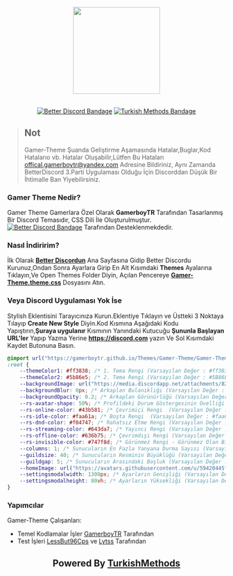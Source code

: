 <div align="center">
    
[<img src="https://avatars.githubusercontent.com/u/59420445" width="200">](http://pushjs.org)
<br/><br/>
 

[![Better Discord Bandage](https://img.shields.io/badge/Better-Discord-brightgreen)](https://betterdiscord.net/)
[![Turkish Methods Bandage](https://img.shields.io/badge/Turkish-Methods-red)](https://discord.gg/bvFw4YBEAE)

</div>

> ## Not
>Gamer-Theme Şuanda Geliştirme Aşamasında Hatalar,Buglar,Kod Hatalarıo vb. Hatalar Oluşabilir,Lütfen Bu Hataları [offical.gamerboytr@yandex.com](mailto:offical.gamerboytr@yandex.com) Adresine Bildiriniz, Aynı Zamanda BetterDiscord 3.Parti Uygulaması Olduğu İçin Discorddan Düşük Bir İhtimalle Ban Yiyebilirsiniz.

### Gamer Theme Nedir? ###

Gamer Theme Gamerlara Özel Olarak **GamerboyTR** Tarafından Tasarlanmış Bir Discord Temasıdır,
CSS Dili İle Oluşturulmuştur.<br>
[![Better Discord Bandage](https://img.shields.io/badge/Better-Discord-brightgreen)](https://betterdiscord.net/) Tarafından Desteklenmekdedir.

### Nasıl İndiririm? ###
İlk Olarak **[Better Discordun](https://betterdiscord.net/)** Ana Sayfasına Gidip Better Discordu Kurunuz,Ondan Sonra Ayarlara
Girip En Alt Kısımdaki **Themes** Ayalarına Tıklayın,Ve Open Themes Folder Diyin,
Açılan Pencereye **[Gamer-Theme.theme.css](https://gamerboytr.github.io/BetterDiscordAddons/downloader/?theme=Gamer-Theme)** Dosyasını Atın.

### Veya Discord Uygulaması Yok İse

Stylish Eklentisini Tarayıcınıza Kurun.Eklentiye Tıklayın ve Üstteki 3 Noktaya Tılayıp **Create New Style** Diyin.Kod Kısmına Aşağıdaki Kodu Yapıştırın,**Şuraya uygulanır** Kısmının Yanındaki Kutucuğu **Şununla Başlayan URL'ler** Yapıp Yazma Yerine **https://discord.com** yazın Ve Sol Kısımdaki Kaydet Butonuna Basın.

```css
@import url("https://gamerboytr.github.io/Themes/Gamer-Theme/Gamer-Theme.css");
:root {
	--themeColor1: #ff3838; /* 1. Tema Rengi (Varsayılan Değer : #ff3838) */
	--themeColor2: #5b86e5; /* 2. Tema Rengi (Varsayılan Değer : #5B86E5) */
	--backgroundImage: url("https://media.discordapp.net/attachments/824207543634493440/833580120060723220/mustafa_kemal_ataturk_wallpaper_by_kayakartalii_dcpegjp-fullview.png"); /* Arkaplan Resmi */
	--backgroundBlur: 0px; /* Arkaplan Bulanıklığı (Varsayılan Değer : 3px) */
	--backgroundOpacity: 0.2; /* Arkaplan Görünürlüğü (Varsayılan Değer : 0.2) */
	--rs-avatar-shape: 50%; /* Profildeki Durum Göstergesinin Ovelliği (Varsayılan Değer : 50%) */
	--rs-online-color: #43b581; /* Çevrimiçi Rengi  (Varsayılan Değer : #43b581) */
	--rs-idle-color: #faa61a; /* Boşta Rengi  (Varsayılan Değer : #faa61a) */
	--rs-dnd-color: #f04747; /* Rahatsız Etme Rengi (Varsayılan Değer : #f04747) */
	--rs-streaming-color: #643da7; /* Yayıncı Rengi (Varsayılan Değer : #643da7) */
	--rs-offline-color: #636b75; /* Çevrimdışı Rengi (Varsayılan Değer : #636b75) */
	--rs-invisible-color: #747f8d; /* Görünmez Rengi - Görünmez Olan Birinin Rengini Belirlemez! (Varsayılan Değer : #747f8d) */
	--columns: 1; /* Sunucuların En Fazla Yanyana Durma Sayısı (Varsayılan Değer : 1) */
	--guildsize: 40; /* Sunucuların Resminin Büyüklüğü (Varsayılan Değer : 40) */
	--guildgap: 5; /* Sunucuların Arasındaki Boşluk (Varsayılan Değer : 5) */
	--homeImage: url("https://avatars.githubusercontent.com/u/59420445?s=120&v=4"); /* Ana Sayfa Iconu(Discord Logosu - Bu Kısmı Silerseniz Nomal Logo Olur) */
	--settingsmodalwidth: 1300px; /* Ayarların Genişliği (Varsayılan Değer : 1300px) */
	--settingsmodalheight: 80vh; /* Ayarların Yüksekliği (Varsayılan Değer : 80vh) */
}

```


### Yapımcılar ###
Gamer-Theme Çalışanları:

 - Temel Kodlamalar İşler [GamerboyTR](https://github.com/gamerboytr) Tarafından
 - Test İşleri [LessBut96Cps]() ve [Lytss]() Tarafından
<div align="center">
<h2> Powered By <a href="https://turkishmethods.web.tr">TurkishMethods</a></h2>

</div>
